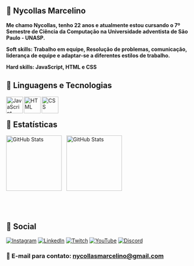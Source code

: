 ## 👾 Nycollas Marcelino

**Me chamo Nycollas, tenho 22 anos e atualmente estou cursando o 7º Semestre de Ciência da Computação na Universidade adventista de São Paulo - UNASP.**

**Soft skills: Trabalho em equipe, Resolução de problemas, comunicação, liderança de equipe e adaptar-se a diferentes estilos de trabalho.**

**Hard skills: JavaScript, HTML e CSS**

## 🤖 Linguagens e Tecnologias


<img 
align="left"
title="JavaScript"
width="45px"
style="pdding-right: 10px;"
src="https://cdn.jsdelivr.net/gh/devicons/devicon@latest/icons/javascript/javascript-original.svg" /> 

<img 
align="left"
title="HTML"
width="45px"
style="pdding-right: 10px;"
src="https://cdn.jsdelivr.net/gh/devicons/devicon@latest/icons/html5/html5-original.svg" />

<img 
align="left"
title="CSS"
width="45px"
style="pdding-right: 10px;"
src="https://cdn.jsdelivr.net/gh/devicons/devicon@latest/icons/css3/css3-original.svg" />


<br/>
<br/>

## 🚀 Estatísticas

<p>
  <img 
    align="left" 
    alt="GitHub Stats" 
    height="150" 
    style="padding-right: 10px;" 
    src="https://github-readme-stats.vercel.app/api?username=NyckMarc&show_icons=true&theme=tokyonight&include_all_commits=true&locale=pt-br"
  />

<img 
      align="left" 
      alt="GitHub Stats" 
      height="150" 
      src="https://github-readme-stats.vercel.app/api/top-langs/?username=NyckMarc&theme=tokyonight&layout=compact&custom_title=Tecnologias&langs_count=7" 
  />

</p>

<br><br><br><br><br><br><br><br><br><br><br><br>

## 📌 Social 

[![Instagram](https://img.shields.io/badge/Instagram-E4405F?style=for-the-badge&logo=instagram&logoColor=white)](https://www.instagram.com/nyckmarcelino/)
[![LinkedIn](https://img.shields.io/badge/LinkedIn-0077B5?style=for-the-badge&logo=linkedin&logoColor=white)](https://www.linkedin.com/in/nycollas-marcelino-2a4aa4206/)
[![Twitch](https://img.shields.io/badge/Twitch-9146FF?style=for-the-badge&logo=twitch&logoColor=white)](https://www.twitch.tv/nyckluck)
[![YouTube]( https://img.shields.io/badge/YouTube-FF0000?style=for-the-badge&logo=youtube&logoColor=white)](https://www.youtube.com/channel/UCXgb9nFkhch0YGP0WvL3MHA)
[![Discord](https://img.shields.io/badge/Discord-7289DA?style=for-the-badge&logo=discord&logoColor=white)](https://discord.com/users/241975689576841216)

### 📧 E-mail para contato: nycollasmarcelino@gmail.com
